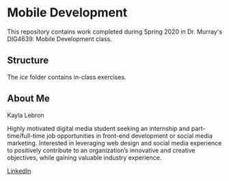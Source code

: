 # Mobile Development
This repository contains work completed during Spring 2020 in Dr. Murray's DIG4639: Mobile Development class.

## Structure
The *ice* folder contains in-class exercises. 

## About Me
Kayla Lebron

Highly motivated digital media student seeking an internship and part-time/full-time job opportunities in front-end development or social media marketing. Interested in leveraging web design and social media experience to positively contribute to an organization’s innovative and creative objectives, while gaining valuable industry experience. 

[LinkedIn](https://www.linkedin.com/in/kayla-lebron-172990191/)